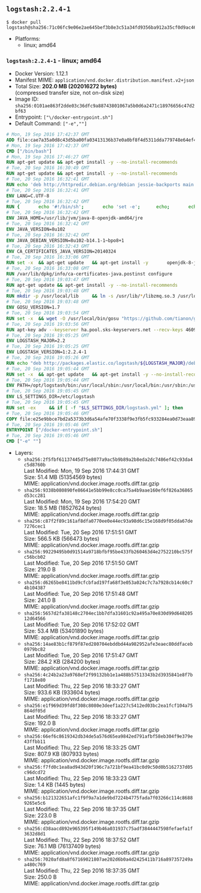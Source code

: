 ## `logstash:2.2.4-1`

```console
$ docker pull logstash@sha256:71c06fc9e06e2ae645bef3b8e3c51a34fd9356ba912a35cf0d9ac4695d1c6750
```

-	Platforms:
	-	linux; amd64

### `logstash:2.2.4-1` - linux; amd64

-	Docker Version: 1.12.1
-	Manifest MIME: `application/vnd.docker.distribution.manifest.v2+json`
-	Total Size: **202.0 MB (202016272 bytes)**  
	(compressed transfer size, not on-disk size)
-	Image ID: `sha256:0101ae863f2dde03c36dfc9a88743801067a5b0d6a2471c18976656c47d2bf63`
-	Entrypoint: `["\/docker-entrypoint.sh"]`
-	Default Command: `["-e",""]`

```dockerfile
# Mon, 19 Sep 2016 17:42:37 GMT
ADD file:cae7a35a0d8c43d5ba00fa03413136b37e0a0bf8f4d5311dda779748e64ef425 in / 
# Mon, 19 Sep 2016 17:42:37 GMT
CMD ["/bin/bash"]
# Mon, 19 Sep 2016 17:46:27 GMT
RUN apt-get update && apt-get install -y --no-install-recommends 		ca-certificates 		curl 		wget 	&& rm -rf /var/lib/apt/lists/*
# Tue, 20 Sep 2016 16:30:49 GMT
RUN apt-get update && apt-get install -y --no-install-recommends 		bzip2 		unzip 		xz-utils 	&& rm -rf /var/lib/apt/lists/*
# Tue, 20 Sep 2016 16:32:41 GMT
RUN echo 'deb http://httpredir.debian.org/debian jessie-backports main' > /etc/apt/sources.list.d/jessie-backports.list
# Tue, 20 Sep 2016 16:32:41 GMT
ENV LANG=C.UTF-8
# Tue, 20 Sep 2016 16:32:42 GMT
RUN { 		echo '#!/bin/sh'; 		echo 'set -e'; 		echo; 		echo 'dirname "$(dirname "$(readlink -f "$(which javac || which java)")")"'; 	} > /usr/local/bin/docker-java-home 	&& chmod +x /usr/local/bin/docker-java-home
# Tue, 20 Sep 2016 16:32:42 GMT
ENV JAVA_HOME=/usr/lib/jvm/java-8-openjdk-amd64/jre
# Tue, 20 Sep 2016 16:32:42 GMT
ENV JAVA_VERSION=8u102
# Tue, 20 Sep 2016 16:32:42 GMT
ENV JAVA_DEBIAN_VERSION=8u102-b14.1-1~bpo8+1
# Tue, 20 Sep 2016 16:32:43 GMT
ENV CA_CERTIFICATES_JAVA_VERSION=20140324
# Tue, 20 Sep 2016 16:33:06 GMT
RUN set -x 	&& apt-get update 	&& apt-get install -y 		openjdk-8-jre-headless="$JAVA_DEBIAN_VERSION" 		ca-certificates-java="$CA_CERTIFICATES_JAVA_VERSION" 	&& rm -rf /var/lib/apt/lists/* 	&& [ "$JAVA_HOME" = "$(docker-java-home)" ]
# Tue, 20 Sep 2016 16:33:08 GMT
RUN /var/lib/dpkg/info/ca-certificates-java.postinst configure
# Tue, 20 Sep 2016 19:03:47 GMT
RUN apt-get update && apt-get install -y --no-install-recommends 		libzmq3 	&& rm -rf /var/lib/apt/lists/*
# Tue, 20 Sep 2016 19:03:48 GMT
RUN mkdir -p /usr/local/lib 	&& ln -s /usr/lib/*/libzmq.so.3 /usr/local/lib/libzmq.so
# Tue, 20 Sep 2016 19:03:48 GMT
ENV GOSU_VERSION=1.7
# Tue, 20 Sep 2016 19:03:54 GMT
RUN set -x 	&& wget -O /usr/local/bin/gosu "https://github.com/tianon/gosu/releases/download/$GOSU_VERSION/gosu-$(dpkg --print-architecture)" 	&& wget -O /usr/local/bin/gosu.asc "https://github.com/tianon/gosu/releases/download/$GOSU_VERSION/gosu-$(dpkg --print-architecture).asc" 	&& export GNUPGHOME="$(mktemp -d)" 	&& gpg --keyserver ha.pool.sks-keyservers.net --recv-keys B42F6819007F00F88E364FD4036A9C25BF357DD4 	&& gpg --batch --verify /usr/local/bin/gosu.asc /usr/local/bin/gosu 	&& rm -r "$GNUPGHOME" /usr/local/bin/gosu.asc 	&& chmod +x /usr/local/bin/gosu 	&& gosu nobody true
# Tue, 20 Sep 2016 19:03:56 GMT
RUN apt-key adv --keyserver ha.pool.sks-keyservers.net --recv-keys 46095ACC8548582C1A2699A9D27D666CD88E42B4
# Tue, 20 Sep 2016 19:05:25 GMT
ENV LOGSTASH_MAJOR=2.2
# Tue, 20 Sep 2016 19:05:25 GMT
ENV LOGSTASH_VERSION=1:2.2.4-1
# Tue, 20 Sep 2016 19:05:26 GMT
RUN echo "deb http://packages.elastic.co/logstash/${LOGSTASH_MAJOR}/debian stable main" > /etc/apt/sources.list.d/logstash.list
# Tue, 20 Sep 2016 19:05:44 GMT
RUN set -x 	&& apt-get update 	&& apt-get install -y --no-install-recommends logstash=$LOGSTASH_VERSION 	&& rm -rf /var/lib/apt/lists/*
# Tue, 20 Sep 2016 19:05:44 GMT
ENV PATH=/opt/logstash/bin:/usr/local/sbin:/usr/local/bin:/usr/sbin:/usr/bin:/sbin:/bin
# Tue, 20 Sep 2016 19:05:45 GMT
ENV LS_SETTINGS_DIR=/etc/logstash
# Tue, 20 Sep 2016 19:05:45 GMT
RUN set -ex 	&& if [ -f "$LS_SETTINGS_DIR/logstash.yml" ]; then 		sed -ri 's!^(path.log|path.config):!#&!g' "$LS_SETTINGS_DIR/logstash.yml"; 	fi
# Tue, 20 Sep 2016 19:05:46 GMT
COPY file:e25e9bbce7bd2a5373b3d6a54afe70f3338f9e3fb5fc933284ea0d73eaa8985c in / 
# Tue, 20 Sep 2016 19:05:46 GMT
ENTRYPOINT ["/docker-entrypoint.sh"]
# Tue, 20 Sep 2016 19:05:46 GMT
CMD ["-e" ""]
```

-	Layers:
	-	`sha256:2f5fbf61137445d75e8077a9ac5b9b89a2b8eda2dc7486ef42c93da4c5d8760b`  
		Last Modified: Mon, 19 Sep 2016 17:44:31 GMT  
		Size: 51.4 MB (51354569 bytes)  
		MIME: application/vnd.docker.image.rootfs.diff.tar.gzip
	-	`sha256:9338b080890fe86641e5bb99e8cc0ca75a4b9aae160ef6f826a36865d53cc281`  
		Last Modified: Mon, 19 Sep 2016 17:54:20 GMT  
		Size: 18.5 MB (18527624 bytes)  
		MIME: application/vnd.docker.image.rootfs.diff.tar.gzip
	-	`sha256:c87f2f89c161af8dfa0770ee0e44ec93a98d6c15e168d9f05dda67de7276cec1`  
		Last Modified: Tue, 20 Sep 2016 17:51:51 GMT  
		Size: 566.5 KB (566473 bytes)  
		MIME: application/vnd.docker.image.rootfs.diff.tar.gzip
	-	`sha256:99229495b0d91514a9718bfbf95be433fb260463d4e2752210bc575fc56bcb02`  
		Last Modified: Tue, 20 Sep 2016 17:51:50 GMT  
		Size: 219.0 B  
		MIME: application/vnd.docker.image.rootfs.diff.tar.gzip
	-	`sha256:d6265be8411bd9cfcbfad197fa68f3e053a024c7c7a7928cb14c60c74b104387`  
		Last Modified: Tue, 20 Sep 2016 17:51:48 GMT  
		Size: 241.0 B  
		MIME: application/vnd.docker.image.rootfs.diff.tar.gzip
	-	`sha256:5657d2fa38148c2704ec1bb7dfa31601c92a495a70e830d99d64820512d64566`  
		Last Modified: Tue, 20 Sep 2016 17:52:02 GMT  
		Size: 53.4 MB (53401890 bytes)  
		MIME: application/vnd.docker.image.rootfs.diff.tar.gzip
	-	`sha256:14ae83b1cf879f87ed280704ebddbd44a982952afe3eaec80ddfaceb0979bc82`  
		Last Modified: Tue, 20 Sep 2016 17:51:47 GMT  
		Size: 284.2 KB (284200 bytes)  
		MIME: application/vnd.docker.image.rootfs.diff.tar.gzip
	-	`sha256:4c24b2a23a9768ef2f99132bb1e1a488b57513343b2d3935841e8f7bf1718e80`  
		Last Modified: Thu, 22 Sep 2016 18:33:27 GMT  
		Size: 933.6 KB (933604 bytes)  
		MIME: application/vnd.docker.image.rootfs.diff.tar.gzip
	-	`sha256:e1f969d39fd8f308c8080e3deef1a227c5412ed03bc2ea1fcf104a75864df05d`  
		Last Modified: Thu, 22 Sep 2016 18:33:27 GMT  
		Size: 192.0 B  
		MIME: application/vnd.docker.image.rootfs.diff.tar.gzip
	-	`sha256:66ef6c8619342db34de5a576d65ea9842ed791afbf58eb304f9e379e43ffbb11`  
		Last Modified: Thu, 22 Sep 2016 18:33:25 GMT  
		Size: 807.9 KB (807933 bytes)  
		MIME: application/vnd.docker.image.rootfs.diff.tar.gzip
	-	`sha256:f7fd0c1ea8ad943d20f196c7a721bf9ea41bc0d9c50d0b5162737d05c96dcd72`  
		Last Modified: Thu, 22 Sep 2016 18:33:23 GMT  
		Size: 1.4 KB (1445 bytes)  
		MIME: application/vnd.docker.image.rootfs.diff.tar.gzip
	-	`sha256:b121322651afc1f9f9a7a1de9bd7224b4775fada7f03266c114c86889265e5c6`  
		Last Modified: Thu, 22 Sep 2016 18:37:35 GMT  
		Size: 223.0 B  
		MIME: application/vnd.docker.image.rootfs.diff.tar.gzip
	-	`sha256:d38aacd892e965395f149b46a031937c75adf3844447598fefaefa1f3632d8d1`  
		Last Modified: Thu, 22 Sep 2016 18:37:52 GMT  
		Size: 76.1 MB (76137409 bytes)  
		MIME: application/vnd.docker.image.rootfs.diff.tar.gzip
	-	`sha256:7020afd8a8f67169021807ae202d6b0a4d2425411b716a897357249aa480c769`  
		Last Modified: Thu, 22 Sep 2016 18:37:35 GMT  
		Size: 250.0 B  
		MIME: application/vnd.docker.image.rootfs.diff.tar.gzip
